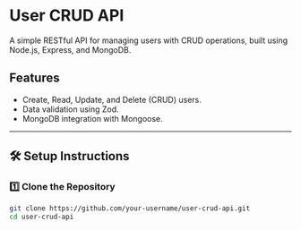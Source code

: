 # User CRUD API

A simple RESTful API for managing users with CRUD operations, built using Node.js, Express, and MongoDB.

## Features
- Create, Read, Update, and Delete (CRUD) users.
- Data validation using Zod.
- MongoDB integration with Mongoose.

---

## 🛠 Setup Instructions

### 1️⃣ Clone the Repository  
```sh
git clone https://github.com/your-username/user-crud-api.git
cd user-crud-api
